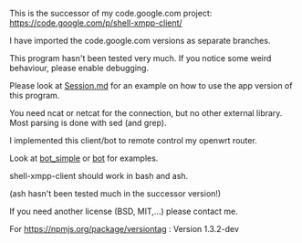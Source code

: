 This is the successor of my code.google.com project: https://code.google.com/p/shell-xmpp-client/

I have imported the code.google.com versions as separate branches.


This program hasn't been tested very much.  If you notice some weird behaviour, please enable debugging.


Please look at [Session.md](Session.md) for an example on how to use the app version of this program.


You need ncat or netcat for the connection, but no other external library. Most parsing is done with sed (and grep).


I implemented this client/bot to remote control my openwrt router.

Look at [bot_simple](src/simple/bot_simple.sh) or [bot](src/app/bot.sh) for examples.


shell-xmpp-client should work in bash and ash.

(ash hasn't been tested much in the successor version!)


If you need another license (BSD, MIT,...) please contact me.


For https://npmjs.org/package/versiontag :
Version 1.3.2-dev
